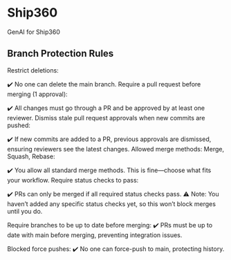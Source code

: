 # Ship360
GenAI for Ship360

## Branch Protection Rules

Restrict deletions:

✔️ No one can delete the main branch.
Require a pull request before merging (1 approval):

✔️ All changes must go through a PR and be approved by at least one reviewer.
Dismiss stale pull request approvals when new commits are pushed:

✔️ If new commits are added to a PR, previous approvals are dismissed, ensuring reviewers see the latest changes.
 Allowed merge methods: Merge, Squash, Rebase:

✔️ You allow all standard merge methods. This is fine—choose what fits your workflow.
Require status checks to pass:

✔️ PRs can only be merged if all required status checks pass.
⚠️ Note: You haven’t added any specific status checks yet, so this won’t block merges until you do.

Require branches to be up to date before merging:
✔️ PRs must be up to date with main before merging, preventing integration issues.

Blocked force pushes:
✔️ No one can force-push to main, protecting history.

